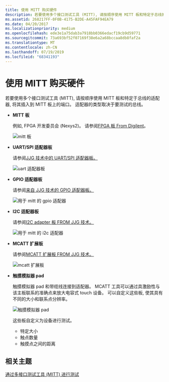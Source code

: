 ```yaml
---
title: 使用 MITT 购买硬件
description: 若要使用多个接口测试工具 (MITT), 请按顺序使用 MITT 板和特定于总线的适配器, 将其插入到 MITT 板上的端口。 适配器的类型取决于要测试的总线。
ms.assetid: 268217FF-0F0B-4175-B2DE-A45FAF94EA79
ms.date: 04/20/2017
ms.localizationpriority: medium
ms.openlocfilehash: ede3e1a75dab3a7918bb0366edacf19cb9d59771
ms.sourcegitcommit: 73a693bf52f07169f38e6a2a68bccaa8db8faf2a
ms.translationtype: MT
ms.contentlocale: zh-CN
ms.lasthandoff: 07/19/2019
ms.locfileid: "68341193"
---
```

# <a name="buy-hardware-for-using-mitt"></a>使用 MITT 购买硬件


若要使用多个接口测试工具 (MITT), 请按顺序使用 MITT 板和特定于总线的适配器, 将其插入到 MITT 板上的端口。 适配器的类型取决于要测试的总线。

-   **MITT 板**

    例如, FPGA 开发委员会 (Nexys2)。 请参阅[FPGA 板 From Digilent](https://store.digilentinc.com/nexys-2-spartan-3e-fpga-trainer-board-retired-see-nexys-4-ddr/)。

    ![mitt 板](images/g73a5707.jpg)

-   **UART/SPI 适配器板**

    请参阅[JJG 技术中的 UART/SPI 适配器板。](http://www.jjgtechnologies.com/UART-SPI)

    ![uart 适配器板](images/uart1.png)

-   **GPIO 适配器板**

    请参阅[来自 JJG 技术的 GPIO 适配器板。](http://www.jjgtechnologies.com/GPIO)

    ![用于 mitt 的 gpio 适配器](images/gpioadapter.jpg)

-   **I2C 适配器板**

    请参阅[I2C adapter 板 FROM JJG 技术。](http://www.jjgtechnologies.com/I2C)

    ![用于 mitt 的 i2c 适配器](images/i2cadapter.jpg)

-   **MCATT 扩展板**

    请参阅[MCATT 扩展板 FROM JJG 技术。](http://www.jjgtechnologies.com/mcatt)

    ![mcatt 扩展板](images/mcatt-exp.jpg)

-   **触摸模拟器 pad**

    触摸模拟器 pad 和带缆线连接到适配器。 MCATT 工具可以通过具激励性与该主板联系的准确点来放大电容式 touch 设备。 可以自定义这些板, 使其具有不同的大小和联系点分辨率。

    ![触摸模拟器 pad](images/touch.jpg)

    这些板自定义为设备进行测试。

    -   特定大小
    -   触点数量
    -   触摸点之间的距离

## <a name="related-topics"></a>相关主题
[通过多接口测试工具 (MITT) 进行测试](https://docs.microsoft.com/windows-hardware/drivers/spb/testing-with-multi-interface-test-tool--mitt-)  



